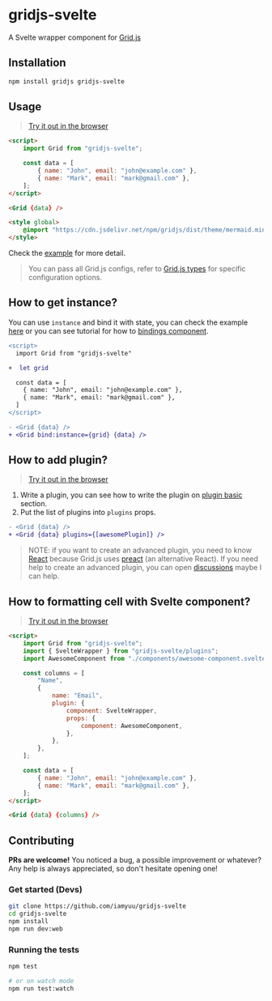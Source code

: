 # gridjs-svelte

A Svelte wrapper component for [Grid.js](https://gridjs.io)

## Installation

```bash
npm install gridjs gridjs-svelte
```

## Usage

> [Try it out in the browser](https://svelte.dev/repl/9a066ccf55f54173bf5c6c8042142566)

```html
<script>
	import Grid from "gridjs-svelte";

	const data = [
		{ name: "John", email: "john@example.com" },
		{ name: "Mark", email: "mark@gmail.com" },
	];
</script>

<Grid {data} />

<style global>
	@import "https://cdn.jsdelivr.net/npm/gridjs/dist/theme/mermaid.min.css";
</style>
```

Check the [example](https://github.com/iamyuu/gridjs-svelte/blob/main/src/routes/index.svelte) for more detail.

> You can pass all Grid.js configs, refer to [Grid.js types](https://github.com/grid-js/gridjs/blob/master/src/config.ts) for specific configuration options.

## How to get instance?

You can use `instance` and bind it with state, you can check the example [here](https://svelte.dev/repl/c779df2be3d64008b3b83fbd091df429?version=3.38.0) or you can see tutorial for how to [bindings component](https://svelte.dev/tutorial/component-bindings).

```diff
<script>
  import Grid from "gridjs-svelte"

+  let grid

  const data = [
    { name: "John", email: "john@example.com" },
    { name: "Mark", email: "mark@gmail.com" },
  ]
</script>

- <Grid {data} />
+ <Grid bind:instance={grid} {data} />
```

## How to add plugin?

> [Try it out in the browser](https://svelte.dev/repl/9a066ccf55f54173bf5c6c8042142566?version=3.38.0)

1. Write a plugin, you can see how to write the plugin on [plugin basic](https://gridjs.io/docs/plugin/writing-plugin) section.
2. Put the list of plugins into `plugins` props.

```diff
- <Grid {data} />
+ <Grid {data} plugins={[awesomePlugin]} />
```

> NOTE: if you want to create an advanced plugin, you need to know [React](https://reactjs.org) because Grid.js uses [preact](https://preactjs.com) (an alternative React). If you need help to create an advanced plugin, you can open [discussions](https://github.com/iamyuu/gridjs-svelte/discussions/new) maybe I can help.

## How to formatting cell with Svelte component?

> [Try it out in the browser](https://svelte.dev/repl/e3247cb80c344f95b1fdd2853006f159?version=3.38.0)

```html
<script>
	import Grid from "gridjs-svelte";
	import { SvelteWrapper } from "gridjs-svelte/plugins";
	import AwesomeComponent from "./components/awesome-component.svelte";

	const columns = [
		"Name",
		{
			name: "Email",
			plugin: {
				component: SvelteWrapper,
				props: {
					component: AwesomeComponent,
				},
			},
		},
	];

	const data = [
		{ name: "John", email: "john@example.com" },
		{ name: "Mark", email: "mark@gmail.com" },
	];
</script>

<Grid {data} {columns} />
```

## Contributing

**PRs are welcome!**
You noticed a bug, a possible improvement or whatever?
Any help is always appreciated, so don't hesitate opening one!

### Get started (Devs)

```bash
git clone https://github.com/iamyuu/gridjs-svelte
cd gridjs-svelte
npm install
npm run dev:web
```

### Running the tests

```bash
npm test

# or on watch mode
npm run test:watch
```
